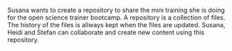 
Susana wants to create a repository to share the mini training she is doing for the open science trainer bootcamp. A repository is a collection of files. The history of the files is allways kept when the files are updated. Susana, Heidi and Stefan can collaborate and create new content using this repository.
